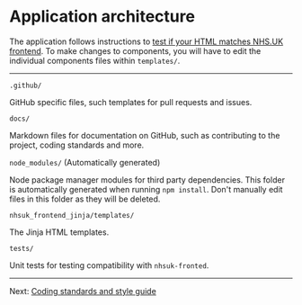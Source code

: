 # Application architecture

The application follows instructions to [test if your HTML matches NHS.UK frontend](https://github.com/nhsuk/nhsuk-frontend/blob/main/docs/contributing/testing-your-html.md). To make changes to components, you will have to edit the individual components files within `templates/`.

---

`.github/`

GitHub specific files, such templates for pull requests and issues.

`docs/`

Markdown files for documentation on GitHub, such as contributing to the project, coding standards and more.

`node_modules/` (Automatically generated)

Node package manager modules for third party dependencies. This folder is automatically generated when running `npm install`. Don't manually edit files in this folder as they will be deleted.

`nhsuk_frontend_jinja/templates/`

The Jinja HTML templates.

`tests/`

Unit tests for testing compatibility with `nhsuk-fronted`.

---

Next: [Coding standards and style guide](coding-standards.md)
